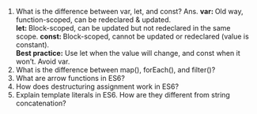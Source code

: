 1) What is the difference between var, let, and const?
   Ans. <b>var: </b>Old way, function-scoped, can be redeclared & updated.<br>
        <b>let: </b> Block-scoped, can be updated but not redeclared in the same scope.
       <b>const: </b>Block-scoped, cannot be updated or redeclared (value is constant).<br>
       <b>Best practice:</b> Use let when the value will change, and const when it won’t. Avoid var.
3) What is the difference between map(), forEach(), and filter()?
4) What are arrow functions in ES6?
5) How does destructuring assignment work in ES6?
6) Explain template literals in ES6. How are they different from string concatenation?
